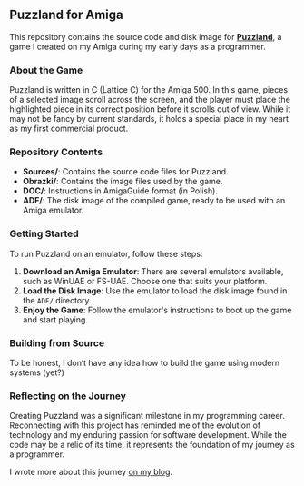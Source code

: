 
## Puzzland for Amiga

This repository contains the source code and disk image for **[Puzzland](https://amiga.abime.net/games/view/puzzland)**, a game I created on my Amiga during my early days as a programmer.

### About the Game

Puzzland is written in C (Lattice C) for the Amiga 500. In this game, pieces of a selected image scroll across the screen, and the player must place the highlighted piece in its correct position before it scrolls out of view. While it may not be fancy by current standards, it holds a special place in my heart as my first commercial product.

### Repository Contents

- **Sources/**: Contains the source code files for Puzzland.
- **Obrazki/**: Contains the image files used by the game.
- **DOC/**: Instructions in AmigaGuide format (in Polish).
- **ADF/**: The disk image of the compiled game, ready to be used with an Amiga emulator.

### Getting Started

To run Puzzland on an emulator, follow these steps:

1. **Download an Amiga Emulator**: There are several emulators available, such as WinUAE or FS-UAE. Choose one that suits your platform.
2. **Load the Disk Image**: Use the emulator to load the disk image found in the `ADF/` directory.
3. **Enjoy the Game**: Follow the emulator's instructions to boot up the game and start playing.

### Building from Source

To be honest, I don’t have any idea how to build the game using modern systems (yet?)

### Reflecting on the Journey

Creating Puzzland was a significant milestone in my programming career. Reconnecting with this project has reminded me of the evolution of technology and my enduring passion for software development. While the code may be a relic of its time, it represents the foundation of my journey as a programmer. 

I wrote more about this journey [on my blog](https://owsianski.com/posts/the-unexpected-trip-down-memory-lane/).

